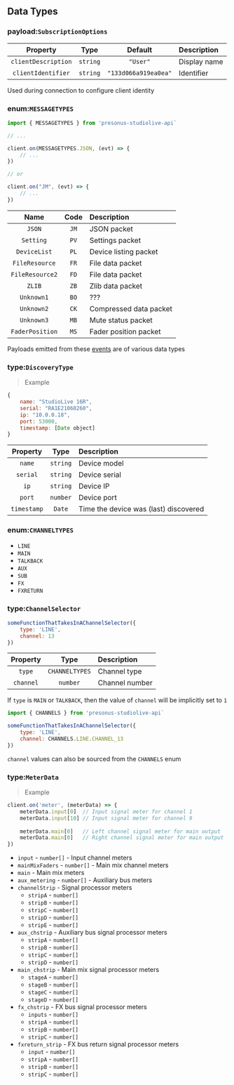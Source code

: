 ## Data Types

### payload:`SubscriptionOptions`

| Property | Type | Default | Description |
|:--------:|:----:|:-------:|:------------|
|`clientDescription`| `string` | `"User"` | Display name |
|`clientIdentifier`| `string` | `"133d066a919ea0ea"` | Identifier |

Used during connection to configure client identity

### enum:`MESSAGETYPES`

```js
import { MESSAGETYPES } from 'presonus-studiolive-api`

// ...

client.on(MESSAGETYPES.JSON, (evt) => {
    // ...
})

// or

client.on("JM", (evt) => {
    // ...
})
```

| Name | Code | Description |
|:----:|:----:|:------------|
|`JSON`|`JM`|JSON packet|
|`Setting`|`PV`|Settings packet|
|`DeviceList`|`PL`|Device listing packet|
|`FileResource`|`FR`|File data packet|
|`FileResource2`|`FD`|File data packet|
|`ZLIB`|`ZB`|Zlib data packet|
|`Unknown1`|`BO`|???|
|`Unknown2`|`CK`|Compressed data packet|
|`Unknown3`|`MB`|Mute status packet|
|`FaderPosition`|`MS`|Fader position packet|

Payloads emitted from these [events](#events) are of various data types

### type:`DiscoveryType`

> Example

```js
{
    name: "StudioLive 16R",
    serial: "RA1E21060260",
    ip: "10.0.0.18",
    port: 53000,
    timestamp: [Date object]
}
```

| Property | Type | Description |
|:--------:|:----:|:------------|
|`name`|`string`|Device model|
|`serial`|`string`|Device serial|
|`ip`|`string`|Device IP|
|`port`|`number`|Device port|
|`timestamp`|`Date`|Time the device was (last) discovered|

### enum:`CHANNELTYPES`

* `LINE`
* `MAIN`
* `TALKBACK`
* `AUX`
* `SUB`
* `FX`
* `FXRETURN`

### type:`ChannelSelector`

```js
someFunctionThatTakesInAChannelSelector({
    type: 'LINE',
    channel: 13
})
```

| Property | Type | Description |
|:--------:|:----:|:------------|
|`type`|`CHANNELTYPES`|Channel type|
|`channel`|`number`|Channel number|

If `type` is `MAIN` or `TALKBACK`, then the value of `channel` will be implicitly set to `1`

```js
import { CHANNELS } from 'presonus-studiolive-api`

someFunctionThatTakesInAChannelSelector({
    type: 'LINE',
    channel: CHANNELS.LINE.CHANNEL_13
})
```

`channel` values can also be sourced from the `CHANNELS` enum

### type:`MeterData`

> Example

```js
client.on('meter', (meterData) => {
    meterData.input[0]  // Input signal meter for channel 1
    meterData.input[10] // Input signal meter for channel 9
    
    meterData.main[0]   // Left channel signal meter for main output
    meterData.main[0]   // Right channel signal meter for main output
})
```

* `input` - `number[]` - Input channel meters
* `mainMixFaders` - `number[]` - Main mix channel meters
* `main` - Main mix meters
* `aux_metering` - `number[]` - Auxiliary bus meters
* `channelStrip` - Signal processor meters
    * `stripA` - `number[]`
    * `stripB` - `number[]`
    * `stripC` - `number[]`
    * `stripD` - `number[]`
    * `stripE` - `number[]`
* `aux_chstrip` - Auxiliary bus signal processor meters
    * `stripA` - `number[]`
    * `stripB` - `number[]`
    * `stripC` - `number[]`
    * `stripD` - `number[]`
* `main_chstrip` - Main mix signal processor meters
    * `stageA` - `number[]`
    * `stageB` - `number[]`
    * `stageC` - `number[]`
    * `stageD` - `number[]`
* `fx_chstrip` - FX bus signal processor meters
    * `inputs` - `number[]`
    * `stripA` - `number[]`
    * `stripB` - `number[]`
    * `stripC` - `number[]`
* `fxreturn_strip` - FX bus return signal processor meters
    * `input` - `number[]`
    * `stripA` - `number[]`
    * `stripB` - `number[]`
    * `stripC` - `number[]`
